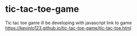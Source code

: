 # tic-tac-toe-game
Tic tac toe game ill be developing with javascript
link to game https://kevinlo123.github.io/tic-tac-toe-game/tic-tac-toe.html
